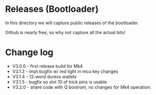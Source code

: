 
# Releases (Bootloader)

In this directory we will capture public releases of the bootloader.

Github is nearly free, so why not capture all the actual bits!


# Change log

- V3.0.0 - first release build for Mk4
- V3.1.3 - impt bugfix w/ red light in mcu key changes
- V3.1.4 - 12-word duress wallets
- V3.1.5 - bugfix so slot 10 of trick pins is usable
- V3.2.0 - share code with Q bootrom, no changes for Mk4 operation.
